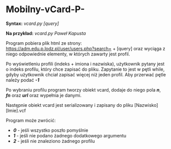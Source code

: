 # Mobilny-vCard-P-

**Syntax:** *vcard.py [query]*

**Na przykład:** *vcard.py Paweł Kapusta*

Program pobiera plik html ze strony: https://adm.edu.p.lodz.pl/user/users.php?search= + [query] oraz wyciąga z niego odpowiednie elementy, w których zawarty jest profil.

Po wyświetleniu profili (indeks + imiona i nazwiska),  użytkownik pytany jest o indeks profilu, który chce zapisać do pliku.
Zapytanie to jest w pętli while, gdyby użytkownik chciał zapisać więcej niż jeden profil. Aby przerwać pętle należy podać ***-1***

Po wybraniu profilu program tworzy obiekt vcard, dodaje do niego pola ***n***, ***fn*** oraz ***url*** oraz wypełnia je danymi.

Następnie obiekt vcard jest serializowany i zapisany do pliku [Nazwisko][Imie].vcf

Program może zwrócić:
* ***0*** - jeśli wszystko poszło pomyślnie
* ***1*** - jeśli nie podano żadnego dodatkowego argumentu
* ***2*** - jeśli nie znaleziono żadnego profilu
